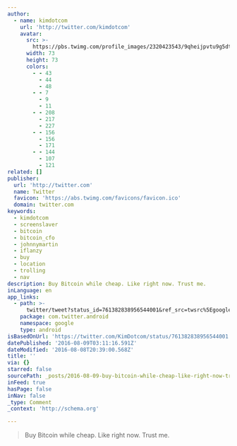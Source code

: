 ```yaml
---
author:
  - name: kimdotcom
    url: 'http://twitter.com/kimdotcom'
    avatar:
      src: >-
        https://pbs.twimg.com/profile_images/2320423543/9qheijpvtu9g5dteqvvw_bigger.jpeg
      width: 73
      height: 73
      colors:
        - - 43
          - 44
          - 48
        - - 7
          - 9
          - 11
        - - 208
          - 217
          - 227
        - - 156
          - 156
          - 171
        - - 144
          - 107
          - 121
related: []
publisher:
  url: 'http://twitter.com'
  name: Twitter
  favicon: 'https://abs.twimg.com/favicons/favicon.ico'
  domain: twitter.com
keywords:
  - kimdotcom
  - screenslaver
  - bitcoin
  - bitcoin_cfo
  - johnnymartin
  - iflanzy
  - buy
  - location
  - trolling
  - nav
description: Buy Bitcoin while cheap. Like right now. Trust me.
inLanguage: en
app_links:
  - path: >-
      twitter/tweet?status_id=761382838956544001&ref_src=twsrc%5Egoogle%7Ctwcamp%5Eandroidseo%7Ctwgr%5Estatus%7Ctwterm%5E761382838956544001
    package: com.twitter.android
    namespace: google
    type: android
isBasedOnUrl: 'https://twitter.com/KimDotcom/status/761382838956544001'
datePublished: '2016-08-09T03:11:16.591Z'
dateModified: '2016-08-08T20:39:00.568Z'
title: ''
via: {}
starred: false
sourcePath: _posts/2016-08-09-buy-bitcoin-while-cheap-like-right-now-trust-me.md
inFeed: true
hasPage: false
inNav: false
_type: Comment
_context: 'http://schema.org'

---
```

> Buy Bitcoin while cheap. Like right now. Trust me.